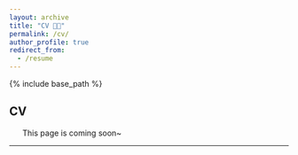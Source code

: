 ```yaml
---
layout: archive
title: "CV 👦🏻"
permalink: /cv/
author_profile: true
redirect_from:
  - /resume
---
```


{% include base_path %}

<h2>CV</h2>

<ul>This page is coming soon~</ul>

---
